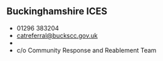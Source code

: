 
## Buckinghamshire ICES

- <i class="fa fa-phone"></i> 01296 383204 
- <i class="fa fa-envelope"></i> <a href="mailto:catreferral@buckscc.gov.uk">catreferral@buckscc.gov.uk</a>
- <i class="fa fa-home"></i> []()
- <i class="fa fa-building"></i> c/o Community Response and Reablement Team 
